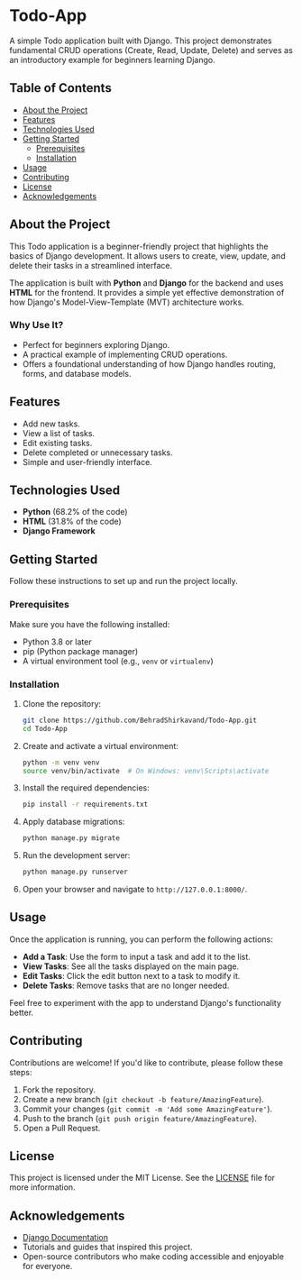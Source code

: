 # Todo-App

A simple Todo application built with Django. This project demonstrates fundamental CRUD operations (Create, Read, Update, Delete) and serves as an introductory example for beginners learning Django.

## Table of Contents

- [About the Project](#about-the-project)
- [Features](#features)
- [Technologies Used](#technologies-used)
- [Getting Started](#getting-started)
  - [Prerequisites](#prerequisites)
  - [Installation](#installation)
- [Usage](#usage)
- [Contributing](#contributing)
- [License](#license)
- [Acknowledgements](#acknowledgements)

## About the Project

This Todo application is a beginner-friendly project that highlights the basics of Django development. It allows users to create, view, update, and delete their tasks in a streamlined interface.

The application is built with **Python** and **Django** for the backend and uses **HTML** for the frontend. It provides a simple yet effective demonstration of how Django's Model-View-Template (MVT) architecture works.

### Why Use It?

- Perfect for beginners exploring Django.
- A practical example of implementing CRUD operations.
- Offers a foundational understanding of how Django handles routing, forms, and database models.

## Features

- Add new tasks.
- View a list of tasks.
- Edit existing tasks.
- Delete completed or unnecessary tasks.
- Simple and user-friendly interface.

## Technologies Used

- **Python** (68.2% of the code)
- **HTML** (31.8% of the code)
- **Django Framework**

## Getting Started

Follow these instructions to set up and run the project locally.

### Prerequisites

Make sure you have the following installed:

- Python 3.8 or later
- pip (Python package manager)
- A virtual environment tool (e.g., `venv` or `virtualenv`)

### Installation

1. Clone the repository:

   ```bash
   git clone https://github.com/BehradShirkavand/Todo-App.git
   cd Todo-App
   ```

2. Create and activate a virtual environment:

   ```bash
   python -m venv venv
   source venv/bin/activate  # On Windows: venv\Scripts\activate
   ```

3. Install the required dependencies:

   ```bash
   pip install -r requirements.txt
   ```

4. Apply database migrations:

   ```bash
   python manage.py migrate
   ```

5. Run the development server:

   ```bash
   python manage.py runserver
   ```

6. Open your browser and navigate to `http://127.0.0.1:8000/`.

## Usage

Once the application is running, you can perform the following actions:

- **Add a Task**: Use the form to input a task and add it to the list.
- **View Tasks**: See all the tasks displayed on the main page.
- **Edit Tasks**: Click the edit button next to a task to modify it.
- **Delete Tasks**: Remove tasks that are no longer needed.

Feel free to experiment with the app to understand Django's functionality better.

## Contributing

Contributions are welcome! If you'd like to contribute, please follow these steps:

1. Fork the repository.
2. Create a new branch (`git checkout -b feature/AmazingFeature`).
3. Commit your changes (`git commit -m 'Add some AmazingFeature'`).
4. Push to the branch (`git push origin feature/AmazingFeature`).
5. Open a Pull Request.

## License

This project is licensed under the MIT License. See the [LICENSE](LICENSE) file for more information.

## Acknowledgements

- [Django Documentation](https://docs.djangoproject.com/)
- Tutorials and guides that inspired this project.
- Open-source contributors who make coding accessible and enjoyable for everyone.
